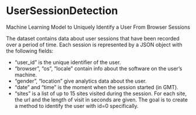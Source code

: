 # UserSessionDetection
Machine Learning Model to Uniquely Identify a User From Browser Sessions

The dataset contains data about user sessions that have been recorded over a period of time.
Each session is represented by a JSON object with the following fields:
- “user_id” is the unique identifier of the user.
- “browser”, “os”, “locale” contain info about the software on the user’s machine.
- “gender”, “location” give analytics data about the user.
- “date” and “time” is the moment when the session started (in GMT).
- “sites” is a list of up to 15 sites visited during the session. For each site, the url and the length of visit in seconds are given.
The goal is to create a method to identify the user with id=0 specifically.
